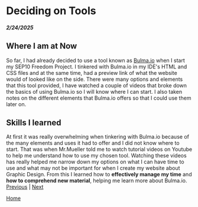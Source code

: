 # Deciding on Tools 
##### 2/24/2025

## Where I am at Now
So far, I had already decided to use a tool known as <a href="https://bulma.io/">Bulma.io</a> when I start my SEP10 Freedom Project. I tinkered with Bulma.io in my IDE's HTML and CSS files and at the same time, had a preview link of what the website would of looked like on the side. There were many options and elements that this tool provided, I have watched a couple of videos that broke down the basics of using Bulma.io so I will know where I can start. I also taken notes on the different elements that Bulma.io offers so that I could use them later on. 





## Skills I learned 
At first it was really overwhelming when tinkering with Bulma.io because of the many elements and uses it had to offer and I did not know where to start. That was when Mr.Mueller told me to watch tutorial videos on Youtube to help me understand how to use my chosen tool. Watching these videos has really helped me narrow down my options on what I can have time to use and what may not be important for when I create my website about Graphic Design. From this I learned how to <strong> effectively manage my time</strong> and <strong> how to comprehend new material</strong>, helping me learn more about Bulma.io.
[Previous](entry03.md) | [Next](entry05.md)

[Home](../README.md)
